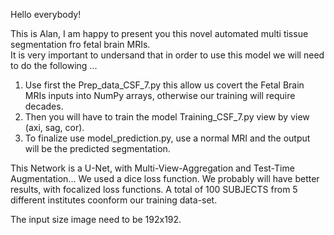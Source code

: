 Hello everybody!

This is Alan, I am happy to present you this novel automated multi tissue segmentation fro fetal brain MRIs.        
It is very important to undersand that in order to use this model we will need to do the following ...

1. Use first the Prep_data_CSF_7.py this allow us covert the Fetal Brain MRIs inputs into NumPy arrays, otherwise our training will require decades.
2. Then you will have to train the model Training_CSF_7.py view by view (axi, sag, cor).
3. To finalize use model_prediction.py, use a normal MRI and the output will be the predicted segmentation.

This Network is a U-Net, with Multi-View-Aggregation and Test-Time Augmentation...
We used a dice loss function. We probably will have better results, with focalized loss functions.
A total of 100 SUBJECTS from 5 different institutes coonform our training data-set.

The input size image need to be 192x192.

